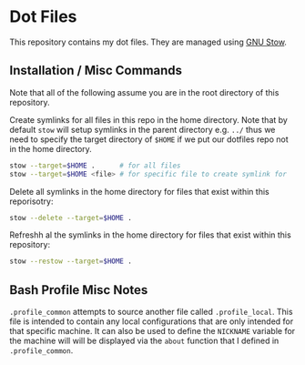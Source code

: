 

# Dot Files

This repository contains my dot files. They are managed using
[GNU Stow](https://www.gnu.org/software/stow/).


## Installation / Misc Commands

Note that all of the following assume you are in the root directory of this repository.

Create symlinks for all files in this repo in the home directory. Note that by default `stow`
will setup symlinks in the parent directory e.g. `../` thus we need to specify the target directory
of `$HOME` if we put our dotfiles repo not in the home directory.
```bash
stow --target=$HOME .      # for all files
stow --target=$HOME <file> # for specific file to create symlink for
```



Delete all symlinks in the home directory for files that exist within this reporisotry:
```bash
stow --delete --target=$HOME .
```

Refreshh al the symlinks in the home directory for files that exist within this repository:
```bash
stow --restow --target=$HOME .
```

## Bash Profile Misc Notes

`.profile_common` attempts to source another file called `.profile_local`. This file
is intended to contain any local configurations that are only intended for that specific
machine. It can also be used to define the `NICKNAME` variable for the machine will will be
displayed via the `about` function that I defined in `.profile_common`.

